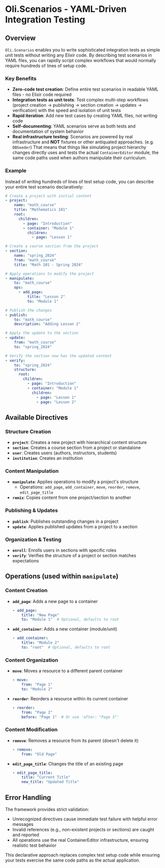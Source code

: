 # Oli.Scenarios - YAML-Driven Integration Testing

## Overview

`Oli.Scenarios` enables you to write sophisticated integration tests as simple unit tests without writing any Elixir code. By describing test scenarios in YAML files, you can rapidly script complex workflows that would normally require hundreds of lines of setup code.

### Key Benefits

- **Zero-code test creation**: Define entire test scenarios in readable YAML files - no Elixir code required
- **Integration tests as unit tests**: Test complex multi-step workflows (project creation → publishing → section creation → updates → verification) with the speed and isolation of unit tests
- **Rapid iteration**: Add new test cases by creating YAML files, not writing code
- **Self-documenting**: YAML scenarios serve as both tests and documentation of system behavior
- **Real infrastructure testing**: Scenarios are powered by real infrastructure and **NOT** fixtures or other antiquated approaches. (e.g. `DBSeeder`) That means that things like simulating project hierarchy changes directly uses and tests the actual `ContainerEditor` module, the same code paths used when authors manipulate their curriculum.

### Example

Instead of writing hundreds of lines of test setup code, you can describe your entire test scenario declaratively:

```yaml
# Create a project with initial content
- project:
    name: "math_course"
    title: "Mathematics 101"
    root:
      children:
        - page: "Introduction"
        - container: "Module 1"
          children:
            - page: "Lesson 1"

# Create a course section from the project
- section:
    name: "spring_2024"
    from: "math_course"
    title: "Math 101 - Spring 2024"

# Apply operations to modify the project
- manipulate:
    to: "math_course"
    ops:
      - add_page:
          title: "Lesson 2"
          to: "Module 1"

# Publish the changes
- publish:
    to: "math_course"
    description: "Adding Lesson 2"

# Apply the update to the section
- update:
    from: "math_course"
    to: "spring_2024"

# Verify the section now has the updated content
- verify:
    to: "spring_2024"
    structure:
      root:
        children:
          - page: "Introduction"
          - container: "Module 1"
            children:
              - page: "Lesson 1"
              - page: "Lesson 2"
```

## Available Directives

### Structure Creation

- **`project`**: Creates a new project with hierarchical content structure
- **`section`**: Creates a course section from a project or standalone
- **`user`**: Creates users (authors, instructors, students)
- **`institution`**: Creates an institution

### Content Manipulation

- **`manipulate`**: Applies operations to modify a project's structure
  - Operations: `add_page`, `add_container`, `move`, `reorder`, `remove`, `edit_page_title`
- **`remix`**: Copies content from one project/section to another

### Publishing & Updates

- **`publish`**: Publishes outstanding changes in a project
- **`update`**: Applies published updates from a project to a section

### Organization & Testing

- **`enroll`**: Enrolls users in sections with specific roles
- **`verify`**: Verifies the structure of a project or section matches expectations

## Operations (used within `manipulate`)

### Content Creation
- **`add_page`**: Adds a new page to a container
  ```yaml
  - add_page:
      title: "New Page"
      to: "Module 1"  # Optional, defaults to root
  ```

- **`add_container`**: Adds a new container (module/unit)
  ```yaml
  - add_container:
      title: "Module 2"
      to: "root"  # Optional, defaults to root
  ```

### Content Organization
- **`move`**: Moves a resource to a different parent container
  ```yaml
  - move:
      from: "Page 1"
      to: "Module 2"
  ```

- **`reorder`**: Reorders a resource within its current container
  ```yaml
  - reorder:
      from: "Page 2"
      before: "Page 1"  # Or use 'after: "Page 3"'
  ```

### Content Modification
- **`remove`**: Removes a resource from its parent (doesn't delete it)
  ```yaml
  - remove:
      from: "Old Page"
  ```

- **`edit_page_title`**: Changes the title of an existing page
  ```yaml
  - edit_page_title:
      title: "Current Title"
      new_title: "Updated Title"
  ```

## Error Handling

The framework provides strict validation:
- Unrecognized directives cause immediate test failure with helpful error messages
- Invalid references (e.g., non-existent projects or sections) are caught and reported
- All operations use the real ContainerEditor infrastructure, ensuring realistic test behavior

This declarative approach replaces complex test setup code while ensuring your tests exercise the same code paths as the actual application.